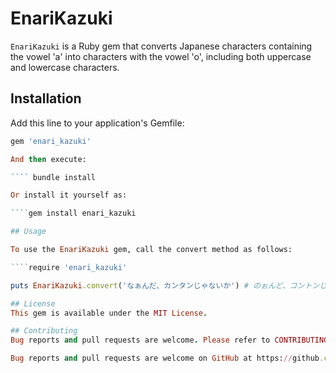 # EnariKazuki

`EnariKazuki` is a Ruby gem that converts Japanese characters containing the vowel 'a' into characters with the vowel 'o', including both uppercase and lowercase characters.

## Installation

Add this line to your application's Gemfile:

```ruby
gem 'enari_kazuki'

And then execute:

```` bundle install

Or install it yourself as:

````gem install enari_kazuki

## Usage

To use the EnariKazuki gem, call the convert method as follows:

````require 'enari_kazuki'

puts EnariKazuki.convert('なぁんだ、カンタンじゃないか') # のぉんど、コントンじょのいこ

## License
This gem is available under the MIT License.

## Contributing
Bug reports and pull requests are welcome. Please refer to CONTRIBUTING.md for details.

Bug reports and pull requests are welcome on GitHub at https://github.com/yamashita-takahiro-44/enari_kazuki.

